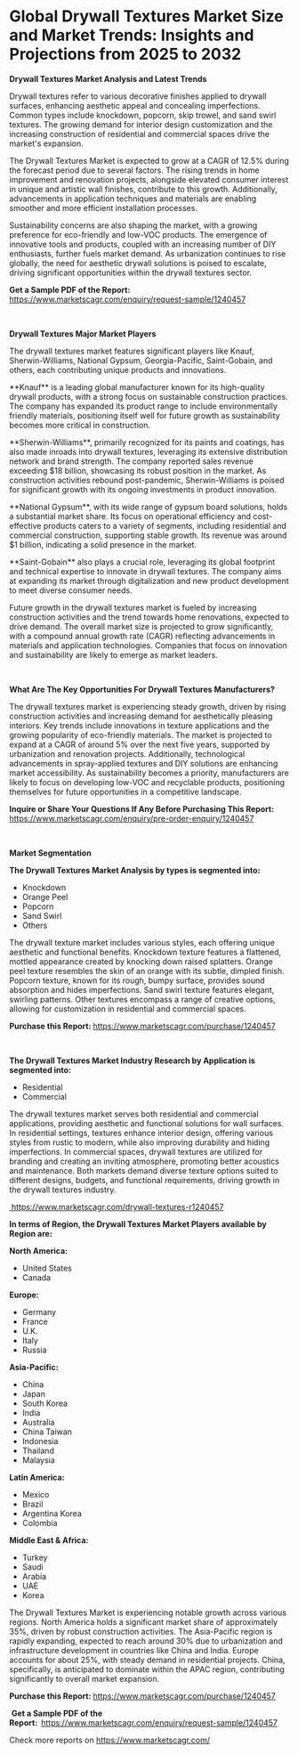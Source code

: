 <p><h1>Global Drywall Textures Market Size and Market Trends: Insights and Projections from 2025 to 2032</h1></p><p><strong>Drywall Textures Market Analysis and Latest Trends</strong></p>
<p><p>Drywall textures refer to various decorative finishes applied to drywall surfaces, enhancing aesthetic appeal and concealing imperfections. Common types include knockdown, popcorn, skip trowel, and sand swirl textures. The growing demand for interior design customization and the increasing construction of residential and commercial spaces drive the market's expansion.</p><p>The Drywall Textures Market is expected to grow at a CAGR of 12.5% during the forecast period due to several factors. The rising trends in home improvement and renovation projects, alongside elevated consumer interest in unique and artistic wall finishes, contribute to this growth. Additionally, advancements in application techniques and materials are enabling smoother and more efficient installation processes.</p><p>Sustainability concerns are also shaping the market, with a growing preference for eco-friendly and low-VOC products. The emergence of innovative tools and products, coupled with an increasing number of DIY enthusiasts, further fuels market demand. As urbanization continues to rise globally, the need for aesthetic drywall solutions is poised to escalate, driving significant opportunities within the drywall textures sector.</p></p>
<p><strong>Get a Sample PDF of the Report:&nbsp;</strong> <a href="https://www.marketscagr.com/enquiry/request-sample/1240457?utm_campaign=3188&utm_medium=2&utm_source=Github&utm_content=ia&utm_term=31032025&utm_id=drywall-textures">https://www.marketscagr.com/enquiry/request-sample/1240457</a></p>
<p>&nbsp;</p>
<p><strong>Drywall Textures Major Market Players</strong></p>
<p><p>The drywall textures market features significant players like Knauf, Sherwin-Williams, National Gypsum, Georgia-Pacific, Saint-Gobain, and others, each contributing unique products and innovations. </p><p>**Knauf** is a leading global manufacturer known for its high-quality drywall products, with a strong focus on sustainable construction practices. The company has expanded its product range to include environmentally friendly materials, positioning itself well for future growth as sustainability becomes more critical in construction. </p><p>**Sherwin-Williams**, primarily recognized for its paints and coatings, has also made inroads into drywall textures, leveraging its extensive distribution network and brand strength. The company reported sales revenue exceeding $18 billion, showcasing its robust position in the market. As construction activities rebound post-pandemic, Sherwin-Williams is poised for significant growth with its ongoing investments in product innovation.</p><p>**National Gypsum**, with its wide range of gypsum board solutions, holds a substantial market share. Its focus on operational efficiency and cost-effective products caters to a variety of segments, including residential and commercial construction, supporting stable growth. Its revenue was around $1 billion, indicating a solid presence in the market.</p><p>**Saint-Gobain** also plays a crucial role, leveraging its global footprint and technical expertise to innovate in drywall textures. The company aims at expanding its market through digitalization and new product development to meet diverse consumer needs.</p><p>Future growth in the drywall textures market is fueled by increasing construction activities and the trend towards home renovations, expected to drive demand. The overall market size is projected to grow significantly, with a compound annual growth rate (CAGR) reflecting advancements in materials and application technologies. Companies that focus on innovation and sustainability are likely to emerge as market leaders.</p></p>
<p>&nbsp;</p>
<p><strong>What Are The Key Opportunities For Drywall Textures Manufacturers?</strong></p>
<p><p>The drywall textures market is experiencing steady growth, driven by rising construction activities and increasing demand for aesthetically pleasing interiors. Key trends include innovations in texture applications and the growing popularity of eco-friendly materials. The market is projected to expand at a CAGR of around 5% over the next five years, supported by urbanization and renovation projects. Additionally, technological advancements in spray-applied textures and DIY solutions are enhancing market accessibility. As sustainability becomes a priority, manufacturers are likely to focus on developing low-VOC and recyclable products, positioning themselves for future opportunities in a competitive landscape.</p></p>
<p><strong>Inquire or Share Your Questions If Any Before Purchasing This Report:</strong> <a href="https://www.marketscagr.com/enquiry/pre-order-enquiry/1240457?utm_campaign=3188&utm_medium=2&utm_source=Github&utm_content=ia&utm_term=31032025&utm_id=drywall-textures">https://www.marketscagr.com/enquiry/pre-order-enquiry/1240457</a></p>
<p>&nbsp;</p>
<p><strong>Market Segmentation</strong></p>
<p><strong>The Drywall Textures Market Analysis by types is segmented into:</strong></p>
<p><ul><li>Knockdown</li><li>Orange Peel</li><li>Popcorn</li><li>Sand Swirl</li><li>Others</li></ul></p>
<p><p>The drywall texture market includes various styles, each offering unique aesthetic and functional benefits. Knockdown texture features a flattened, mottled appearance created by knocking down raised splatters. Orange peel texture resembles the skin of an orange with its subtle, dimpled finish. Popcorn texture, known for its rough, bumpy surface, provides sound absorption and hides imperfections. Sand swirl texture features elegant, swirling patterns. Other textures encompass a range of creative options, allowing for customization in residential and commercial spaces.</p></p>
<p><strong>Purchase this Report:&nbsp;</strong><a href="https://www.marketscagr.com/purchase/1240457?utm_campaign=3188&utm_medium=2&utm_source=Github&utm_content=ia&utm_term=31032025&utm_id=drywall-textures">https://www.marketscagr.com/purchase/1240457</a></p>
<p>&nbsp;</p>
<p><strong>The Drywall Textures Market Industry Research by Application is segmented into:</strong></p>
<p><ul><li>Residential</li><li>Commercial</li></ul></p>
<p><p>The drywall textures market serves both residential and commercial applications, providing aesthetic and functional solutions for wall surfaces. In residential settings, textures enhance interior design, offering various styles from rustic to modern, while also improving durability and hiding imperfections. In commercial spaces, drywall textures are utilized for branding and creating an inviting atmosphere, promoting better acoustics and maintenance. Both markets demand diverse texture options suited to different designs, budgets, and functional requirements, driving growth in the drywall textures industry.</p></p>
<p><a href="https://www.marketscagr.com/drywall-textures-r1240457?utm_campaign=3188&utm_medium=2&utm_source=Github&utm_content=ia&utm_term=31032025&utm_id=drywall-textures">&nbsp;https://www.marketscagr.com/drywall-textures-r1240457</a></p>
<p><strong>In terms of Region, the Drywall Textures Market Players available by Region are:</strong></p>
<p>
    <p> <strong> North America: </strong>
        <ul>
            <li>United States</li>
            <li>Canada</li>
        </ul>
        </p> 
    <p> <strong> Europe: </strong>
        <ul>
            <li>Germany</li>
            <li>France</li>
            <li>U.K.</li>
            <li>Italy</li>
            <li>Russia</li>
        </ul>
        </p> 
    <p> <strong> Asia-Pacific: </strong>
        <ul>
            <li>China</li>
            <li>Japan</li>
            <li>South Korea</li>
            <li>India</li>
            <li>Australia</li>
            <li>China Taiwan</li>
            <li>Indonesia</li>
            <li>Thailand</li>
            <li>Malaysia</li>
        </ul>
        </p> 
    <p> <strong> Latin America: </strong>
        <ul>
            <li>Mexico</li>
            <li>Brazil</li>
            <li>Argentina Korea</li>
            <li>Colombia</li>
        </ul>
        </p> 
    <p> <strong> Middle East & Africa: </strong>
        <ul>
            <li>Turkey</li>
            <li>Saudi</li>
            <li>Arabia</li>
            <li>UAE</li>
            <li>Korea</li>
        </ul>
    </p>
    </p>
<p><p>The Drywall Textures Market is experiencing notable growth across various regions. North America holds a significant market share of approximately 35%, driven by robust construction activities. The Asia-Pacific region is rapidly expanding, expected to reach around 30% due to urbanization and infrastructure development in countries like China and India. Europe accounts for about 25%, with steady demand in residential projects. China, specifically, is anticipated to dominate within the APAC region, contributing significantly to overall market expansion.</p></p>
<p><strong>Purchase this Report: </strong><a href="https://www.marketscagr.com/purchase/1240457?utm_campaign=3188&utm_medium=2&utm_source=Github&utm_content=ia&utm_term=31032025&utm_id=drywall-textures">https://www.marketscagr.com/purchase/1240457</a></p>
<p>&nbsp;<strong>Get a Sample PDF of the Report:&nbsp;&nbsp;</strong><a href="https://www.marketscagr.com/enquiry/request-sample/1240457?utm_campaign=3188&utm_medium=2&utm_source=Github&utm_content=ia&utm_term=31032025&utm_id=drywall-textures">https://www.marketscagr.com/enquiry/request-sample/1240457</a></p>
<p><strong></strong></p>
<p>Check more reports on <a href="https://www.marketscagr.com/?utm_campaign=3188&utm_medium=2&utm_source=Github&utm_content=ia&utm_term=31032025&utm_id=drywall-textures">https://www.marketscagr.com/</a></p>